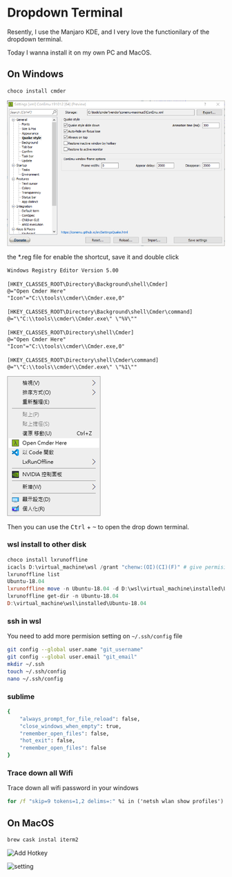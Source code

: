 # Dropdown Terminal


Resently, I use the Manjaro KDE, and I very love the functionilary of the dropdown terminal.

Today I wanna install it on my own PC and MacOS.

## On Windows

```ps
choco install cmder
```
![](Snipaste_2020-07-12_12-05-03.png "set Quake Dropdown")

the *.reg file for enable the shortcut, save it and double click

```reg
Windows Registry Editor Version 5.00

[HKEY_CLASSES_ROOT\Directory\Background\shell\Cmder]
@="Open Cmder Here"
"Icon"="C:\\tools\\cmder\\Cmder.exe,0"

[HKEY_CLASSES_ROOT\Directory\Background\shell\Cmder\command]
@="\"C:\\tools\\cmder\\Cmder.exe\" \"%V\""

[HKEY_CLASSES_ROOT\Directory\shell\Cmder]
@="Open Cmder Here"
"Icon"="C:\\tools\\cmder\\Cmder.exe,0"

[HKEY_CLASSES_ROOT\Directory\shell\Cmder\command]
@="\"C:\\tools\\cmder\\Cmder.exe\" \"%1\""
```

![](Snipaste_2020-07-12_12-08-39.png)

Then you can use the <kbd>Ctrl</kbd> + <kbd>~</kbd>  to open the drop down terminal.

### wsl install to other disk

```powershell
choco install lxrunoffline
icacls D:\virtual_machine\wsl /grant "chenw:(OI)(CI)(F)" # give permision to open
lxrunoffline list
Ubuntu-18.04
lxrunoffline move -n Ubuntu-18.04 -d D:\wsl\virtual_machine\installed\Ubuntu-18.04 # wait for it
lxrunoffline get-dir -n Ubuntu-18.04
D:\virtual_machine\wsl\installed\Ubuntu-18.04
```

### ssh in wsl

You need to add more permision setting on `~/.ssh/config` file

```bash
git config --global user.name "git_username"
git config --global user.email "git_email"
mkdir ~/.ssh
touch ~/.ssh/config
nano ~/.ssh/config
```

### sublime 

```sh  
{
	"always_prompt_for_file_reload": false,
	"close_windows_when_empty": true,
	"remember_open_files": false,
	"hot_exit": false,
    "remember_open_files": false
}
```

### Trace down all Wifi

Trace down all wifi password in your windows

```bat
for /f "skip=9 tokens=1,2 delims=:" %i in ('netsh wlan show profiles') do @echo %j | findstr -i -v echo | netsh wlan show profiles %j key=clear
```

## On MacOS

```bash
brew cask instal iterm2
```

![](https://www.sharmaprakash.com.np/assets/images/posts/guake-like-terminal-mac/hotkey-window.png "Add Hotkey")

![](https://i.stack.imgur.com/QXDRd.png "setting")


